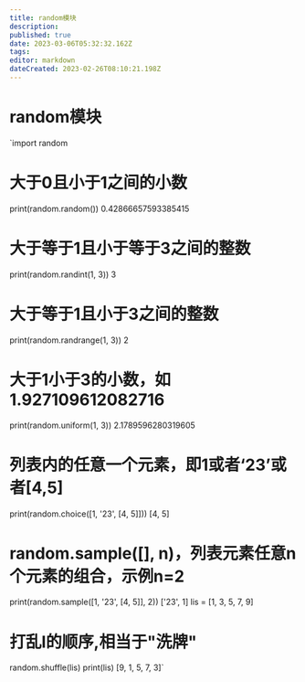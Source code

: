 ```yaml
---
title: random模块
description: 
published: true
date: 2023-03-06T05:32:32.162Z
tags: 
editor: markdown
dateCreated: 2023-02-26T08:10:21.198Z
---
```


# random模块

`import random

# 大于0且小于1之间的小数

print(random.random()) 0.42866657593385415

# 大于等于1且小于等于3之间的整数

print(random.randint(1, 3)) 3

# 大于等于1且小于3之间的整数

print(random.randrange(1, 3)) 2

# 大于1小于3的小数，如1.927109612082716

print(random.uniform(1, 3)) 2.1789596280319605

# 列表内的任意一个元素，即1或者‘23’或者[4,5]

print(random.choice([1, '23', [4, 5]])) [4, 5]

# random.sample([], n)，列表元素任意n个元素的组合，示例n=2

print(random.sample([1, '23', [4, 5]], 2)) ['23', 1] lis = [1, 3, 5, 7, 9]

# 打乱l的顺序,相当于"洗牌"

random.shuffle(lis) print(lis) [9, 1, 5, 7, 3]`